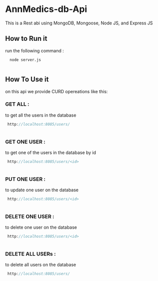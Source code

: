 ﻿# AnnMedics-db-Api
 
This is a Rest abi using MongoDB, Mongoose, Node JS, and Express JS
 
 ## How to Run it
 
run the following command :
 
```
  node server.js
  
```

## How To Use it

on this api we provide CURD opereations like this:

### GET ALL :

to get all the users in the database

```c
 http://localhost:8085/users/
 
```


### GET ONE USER :

to get one of the users in the database by id 

```c
 http://localhost:8085/users/<id>
 
```

### PUT ONE USER :

to update one user on the database

```c
 http://localhost:8085/users/<id>
 
```

### DELETE ONE USER :

to delete one user on the database

```c
 http://localhost:8085/users/<id>
 
```

### DELETE ALL USERs :

to delete all users on the database

```c
 http://localhost:8085/users/
 
```
